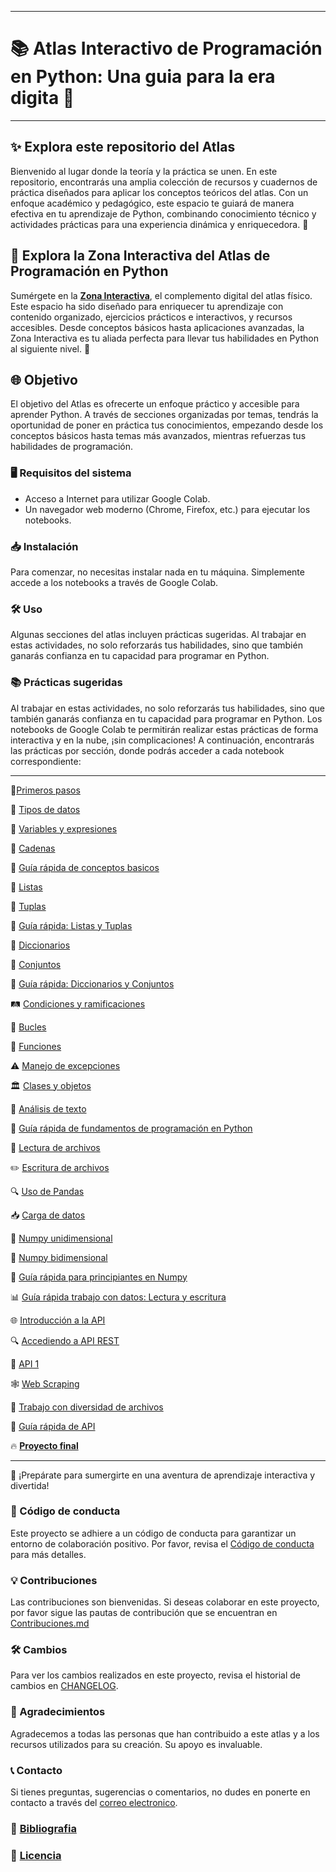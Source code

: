 ___
# 📚 **Atlas Interactivo de Programación en Python: Una guia para la era digita** 🚀
___

## ✨ **Explora este repositorio del Atlas**  
Bienvenido al lugar donde la teoría y la práctica se unen. En este repositorio, encontrarás una amplia colección de recursos y cuadernos de práctica diseñados para aplicar los conceptos teóricos del atlas. Con un enfoque académico y pedagógico, este espacio te guiará de manera efectiva en tu aprendizaje de Python, combinando conocimiento técnico y actividades prácticas para una experiencia dinámica y enriquecedora. 🚀

## 🌟 **Explora la Zona Interactiva del Atlas de Programación en Python**  
Sumérgete en la **[Zona Interactiva](https://sites.google.com/view/atlasinteractivodeprogramacion/)**, el complemento digital del atlas físico. Este espacio ha sido diseñado para enriquecer tu aprendizaje con contenido organizado, ejercicios prácticos e interactivos, y recursos accesibles. Desde conceptos básicos hasta aplicaciones avanzadas, la Zona Interactiva es tu aliada perfecta para llevar tus habilidades en Python al siguiente nivel. 🚀

## 🌐 Objetivo
El objetivo del Atlas es ofrecerte un enfoque práctico y accesible para aprender Python. A través de secciones organizadas por temas, tendrás la oportunidad de poner en práctica tus conocimientos, empezando desde los conceptos básicos hasta temas más avanzados, mientras refuerzas tus habilidades de programación.

### 🖥️ Requisitos del sistema

- Acceso a Internet para utilizar Google Colab.
- Un navegador web moderno (Chrome, Firefox, etc.) para ejecutar los notebooks.

### 📥 Instalación

Para comenzar, no necesitas instalar nada en tu máquina. Simplemente accede a los notebooks a través de Google Colab. 

### 🛠️ Uso

Algunas secciones del atlas incluyen prácticas sugeridas. Al trabajar en estas actividades, no solo reforzarás tus habilidades, sino que también ganarás confianza en tu capacidad para programar en Python.

### 📚 Prácticas sugeridas

Al trabajar en estas actividades, no solo reforzarás tus habilidades, sino que también ganarás confianza en tu capacidad para programar en Python. Los notebooks de Google Colab te permitirán realizar estas prácticas de forma interactiva y en la nube, ¡sin complicaciones! A continuación, encontrarás las prácticas por sección, donde podrás acceder a cada notebook correspondiente:

---
🔗[Primeros pasos](https://colab.research.google.com/drive/1N814avySj1W-XvD9cqiaj3qn9STI4M3N?usp=sharing)

🔗 [Tipos de datos](https://www.blogger.com/u/1/blog/page/edit/8657873398036118919/1236084761029559950#)

🔗 [Variables y expresiones](https://colab.research.google.com/drive/1xhx923Z1-HXVYiGe1uhWmbi2LUDyD-Wo?usp=sharing)

🔗 [Cadenas](https://colab.research.google.com/drive/1d7cbmB1FloSP6E23J6LARZ_BOmD2slI3?usp=sharing)

🔗 [Guía rápida de conceptos basicos](https://colab.research.google.com/drive/1P4ZuQzsCISKW_zIVNOsuIldH98O1jyKu?usp=sharing)

🔗 [Listas](https://www.blogger.com/u/1/blog/page/edit/8657873398036118919/8456962071541287889#)

🔗 [Tuplas](https://www.blogger.com/u/1/blog/page/edit/8657873398036118919/8456962071541287889#)

🔗 [Guía rápida: Listas y Tuplas](https://drive.google.com/file/d/1ZYdr5L4qfjVaj5XD60j48Gos4nxe9gmy/view?usp=sharing)

🔗 [Diccionarios](https://colab.research.google.com/drive/1pm0cKTtDTnpCWMTH5ffcL7ofbbF_ndBK?usp=sharing)

🔗 [Conjuntos](https://colab.research.google.com/drive/1CSg01IlcOejlwz-Zai_eCrpNBtURQ-qB?usp=sharing)

🔗 [Guía rápida: Diccionarios y Conjuntos](https://drive.google.com/file/d/1zyq06dgpRQE6SnZpl5jvo7lwTP1R3v1s/view?usp=sharing)

🛤️ [Condiciones y ramificaciones](https://colab.research.google.com/drive/1ujEbjuWJyQJ97pp2zJUljQjOYPqjtLok?usp=sharing)

🔄 [Bucles](https://colab.research.google.com/drive/1NvjrRmykSxqG79QlNk08oackscrCoJe4?usp=sharing)

🔧 [Funciones](https://colab.research.google.com/drive/1Z92_JmvdIJpcllEI2ta-yCuDbSwFr0e-?usp=sharing)

⚠️ [Manejo de excepciones](https://colab.research.google.com/drive/1fQFvQDKtKwbmBapneaTr-CLHhA7J9mHT?usp=sharing)

🏛️ [Clases y objetos](https://colab.research.google.com/drive/1sGc71TLPRO4qgmxxJSvoA7aDGaF8Qh5F?usp=sharing)

📝 [Análisis de texto](https://colab.research.google.com/drive/1qkfwPgoPL0eUvAYrEqb1Nl--Fo6g-ZWJ?usp=sharing)

🚀 [Guía rápida de fundamentos de programación en Python](https://drive.google.com/file/d/1B_PJ9H2E9yDxNuwgLv5jFsJZHmMBPtl5/view?usp=sharing)

📂 [Lectura de archivos](https://colab.research.google.com/drive/1IWg5MM-p_DP5dn3nU5gr9ne1_GgFEI4U?usp=sharing)

✏️ [Escritura de archivos](https://colab.research.google.com/drive/1TM80345R1DQwTpil5YXFg5QUBfzTlpgQ?usp=sharing)

🔍 [Uso de Pandas](https://colab.research.google.com/drive/1ARQa8UEklbZheFrsNUEgkvUk7mv2tAIs?usp=sharing)

📥 [Carga de datos](https://colab.research.google.com/drive/1YbcKODCOj1Zt_01Sdb1SDvYTiO21RBOz?usp=sharing)

🔢 [Numpy unidimensional](https://colab.research.google.com/drive/1WCsjlxS9gdYjJATDsyhAHEevzMID5jXE?usp=sharing)

🧮 [Numpy bidimensional](https://colab.research.google.com/drive/1zMZ4ss2GuXee_kDLLCQJtKfir2erOwgp?usp=sharing)

🚀 [Guía rápida para principiantes en Numpy](https://drive.google.com/file/d/1y_feSHIvWjBA0nqgXR-fgpnEJd9uw3GT/view?usp=sharing)

📊 [Guía rápida trabajo con datos: Lectura y escritura](https://drive.google.com/file/d/1tQ0iOPI6GM5Vv2qd46zoEDtTx7dbLeMV/view?usp=sharing)

🌐 [Introducción a la API](https://colab.research.google.com/drive/124kHu4nw_22oFsMLD3hUEPzwmqfk1rJF?usp=sharing)

🔍 [Accediendo a API REST](https://colab.research.google.com/drive/1v7IDlnkSX9ubzxCeuDJ6q5E38r6tnOgn?usp=sharing)

📡 [API 1](https://colab.research.google.com/drive/13bcvyO7JpWNPpHOPEzIr46p5J3Kzk5_B?usp=sharing)

🕸️ [Web Scraping](https://colab.research.google.com/drive/1bpwYQRbSMhDo7dfygvnv5QFBAUH9FJtZ?usp=sharing)

📂 [Trabajo con diversidad de archivos](https://colab.research.google.com/drive/1hyYtHCidxkf1QmBj9Hp5g-nC_Qvy-p-e?usp=sharing)

🚀 [Guía rápida de API](https://drive.google.com/file/d/1fQMgx_J38FXaR1_vs1zM4zZ0YH7E7R1Z/view?usp=sharing)

🔥 **[Proyecto final](https://github.com/eduardoleon9010/Atlas_interactivo_de_programacion_en_Python/blob/main/_pages/proyecto_final.md)**

---

🌟 ¡Prepárate para sumergirte en una aventura de aprendizaje interactiva y divertida!

### 🙌 Código de conducta

Este proyecto se adhiere a un código de conducta para garantizar un entorno de colaboración positivo. Por favor, revisa el [Código de conducta](https://github.com/eduardoleon9010/Atlas_interactivo_de_programacion_en_Python/blob/main/_pages/codigo_de_conducta.md) para más detalles.

### 💡 Contribuciones

Las contribuciones son bienvenidas. Si deseas colaborar en este proyecto, por favor sigue las pautas de contribución que se encuentran en [Contribuciones.md](https://github.com/eduardoleon9010/Atlas_interactivo_de_programacion_en_Python/blob/main/Contribuciones.md)

### 🛠️ Cambios

Para ver los cambios realizados en este proyecto, revisa el historial de cambios en [CHANGELOG](https://github.com/eduardoleon9010/Atlas_interactivo_de_programacion_en_Python/blob/main/_pages/contribuciones.md).

### 📖 Agradecimientos

Agradecemos a todas las personas que han contribuido a este atlas y a los recursos utilizados para su creación. Su apoyo es invaluable.

### 📞 Contacto

Si tienes preguntas, sugerencias o comentarios, no dudes en ponerte en contacto a través del [correo electronico](mailto:formacionexatech@gmail.com).

### 🔗 [Bibliografia](https://github.com/eduardoleon9010/Atlas_interactivo_de_programacion_en_Python/blob/main/_pages/BIBLIOGRAFIA.md)

### 📜 [Licencia](https://github.com/eduardoleon9010/Atlas_interactivo_de_programacion_en_Python/blob/main/_pages/Licencia.md)

